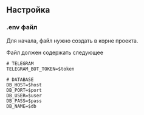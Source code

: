 ## Настройка
### .env файл
Для начала, файл нужно создать в корне проекта.

Файл должен содержать следующее
```dotenv
# TELEGRAM
TELEGRAM_BOT_TOKEN=$token

# DATABASE
DB_HOST=$host
DB_PORT=$port
DB_USER=$user
DB_PASS=$pass
DB_NAME=$db
```